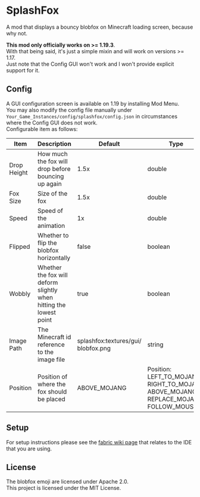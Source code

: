 # SplashFox
A mod that displays a bouncy blobfox on Minecraft loading screen, because why not.  

**This mod only officially works on >= 1.19.3**.  
With that being said, it's just a simple mixin and will work on versions >= 1.17.  
Just note that the Config GUI won't work and I won't provide explicit support for it.

## Config
A GUI configuration screen is available on 1.19 by installing Mod Menu.  
You may also modify the config file manually under `Your_Game_Instances/config/splashfox/config.json` in circumstances where the Config GUI does not work.  
Configurable item as follows:  

| Item        | Description                                                        | Default                             | Type                                                                                        |
|-------------|--------------------------------------------------------------------|-------------------------------------|---------------------------------------------------------------------------------------------|
| Drop Height | How much the fox will drop before bouncing up again                | 1.5x                                | double                                                                                      |
| Fox Size    | Size of the fox                                                    | 1.5x                                | double                                                                                      |
| Speed       | Speed of the animation                                             | 1x                                  | double                                                                                      |
| Flipped     | Whether to flip the blobfox horizontally                           | false                               | boolean                                                                                     |
| Wobbly      | Whether the fox will deform slightly when hitting the lowest point | true                                | boolean                                                                                     |
| Image Path  | The Minecraft id reference to the image file                       | splashfox:textures/gui/ blobfox.png | string                                                                                      |
| Position    | Position of where the fox should be placed                         | ABOVE_MOJANG                        | Position:   LEFT_TO_MOJANG   RIGHT_TO_MOJANG   ABOVE_MOJANG   REPLACE_MOJANG   FOLLOW_MOUSE |

## Setup
For setup instructions please see the [fabric wiki page](https://fabricmc.net/wiki/tutorial:setup) that relates to the IDE that you are using.

## License
The blobfox emoji are licensed under Apache 2.0.  
This project is licensed under the MIT License.